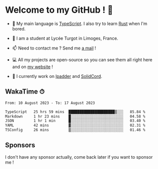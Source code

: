 # Welcome to my GitHub ! 🌃

- 🔭 My main language is [TypeScript](https://www.typescriptlang.org/). I also try to learn [Rust](https://www.rust-lang.org/) when I'm bored. 

- 🌱 I am a student at Lycée Turgot in Limoges, France.

- 📫 Need to contact me ? Send me <a href="mailto:mikkel@milescode.dev">a mail</a> !

- 💻 All my projects are open-source so you can see them all right here and on <a href="https://www.vexcited.ml">my website</a> !

- 👀 I currently work on [lpadder](https://github.com/Vexcited/lpadder) and [SolidCord](https://github.com/Vexcited/SolidCord).

## WakaTime ⏱

<!--START_SECTION:waka-->

```txt
From: 10 August 2023 - To: 17 August 2023

TypeScript   25 hrs 59 mins  █████████████████████▒░░░   85.84 %
Markdown     1 hr 23 mins    █░░░░░░░░░░░░░░░░░░░░░░░░   04.58 %
JSON         1 hr 1 min      █░░░░░░░░░░░░░░░░░░░░░░░░   03.40 %
YAML         42 mins         ▓░░░░░░░░░░░░░░░░░░░░░░░░   02.31 %
TSConfig     26 mins         ▒░░░░░░░░░░░░░░░░░░░░░░░░   01.46 %
```

<!--END_SECTION:waka-->

## Sponsors

I don't have any sponsor actually, come back later if you want to sponsor me !
